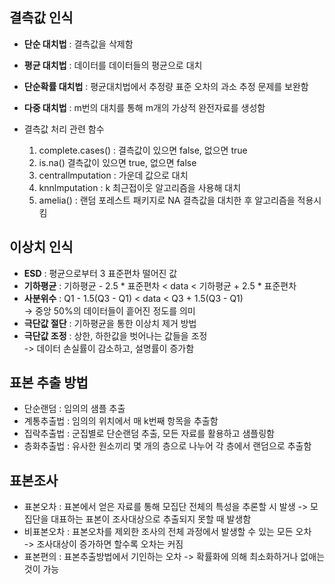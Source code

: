 ## 결측값 인식

- **단순 대치법** : 결측값을 삭제함
- **평균 대치법** : 데이터를 데이터들의 평균으로 대치
- **단순확률 대치법** : 평균대치법에서 추정량 표준 오차의 과소 추정 문제를 보완함
- **다중 대치법** : m번의 대치를 통해 m개의 가상적 완전자료를 생성함

- 결측값 처리 관련 함수
  1) complete.cases() : 결측값이 있으면 false, 없으면 true
  2) is.na() 결측값이 있으면 true, 없으면 false
  3) centrallmputation : 가운데 값으로 대치
  4) knnlmputation : k 최근접이웃 알고리즘을 사용해 대치
  5) amelia() : 랜덤 포레스트 패키지로 NA 결측값을 대치한 후 알고리즘을 적용시킴
 
## 이상치 인식

- **ESD** : 평균으로부터 3 표준편차 떨어진 값
- **기하평균** : 기하평균 - 2.5 * 표준편차 < data < 기하평균 + 2.5 * 표준편차
- **사분위수** : Q1 - 1.5(Q3 - Q1) < data < Q3 + 1.5(Q3 - Q1)  
  -> 중앙 50%의 데이터들이 흩어진 정도를 의미
- **극단값 절단** : 기하평균을 통한 이상치 제거 방법
- **극단값 조정** : 상한, 하한값을 벗어나는 값들을 조정  
  -> 데이터 손실률이 감소하고, 설명률이 증가함

## 표본 추출 방법

- 단순랜덤 : 임의의 샘플 추출
- 계통추출법 : 임의의 위치에서 매 k번째 항목을 추출함
- 집락추출법 : 군집별로 단순랜덤 추출, 모든 자료를 활용하고 샘플링함
- 층화추출법 : 유사한 원소끼리 몇 개의 층으로 나누어 각 층에서 랜덤으로 추출함

## 표본조사

- 표본오차 : 표본에서 얻은 자료를 통해 모집단 전체의 특성을 추론할 시 발생
  -> 모집단을 대표하는 표본이 조사대상으로 추출되지 못할 때 발생함
- 비표본오차 : 표본오차를 제외한 조사의 전체 과정에서 발생할 수 있는 모든 오차  
  -> 조사대상이 증가하면 할수록 오차는 커짐
- 표본편의 : 표본추출방법에서 기인하는 오차
  -> 확률화에 의해 최소화하거나 없애는 것이 가능
